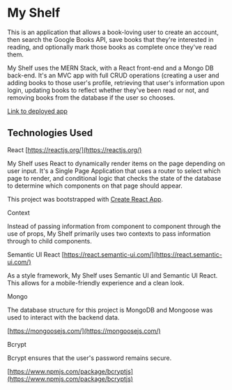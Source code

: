 # My Shelf

This is an application that allows a book-loving user to create an account, then search the Google Books API, save books that they're interested in reading, and optionally mark those books as complete once they've read them.

My Shelf uses the MERN Stack, with a React front-end and a Mongo DB back-end.  It's an MVC app with full CRUD operations (creating a user and adding books to those user's profile, retrieving that user's information upon login, updating books to reflect whether they've been read or not, and removing books from the database if the user so chooses.

[Link to deployed app](https://bbb-my-shelf.herokuapp.com/)

## Technologies Used

React [https://reactjs.org/](https://reactjs.org/)

My Shelf uses React to dynamically render items on the page depending on user input.  It's a Single Page Application that uses a router to select which page to render, and conditional logic that checks the state of the database to determine which components on that page should appear.

This project was bootstrapped with [Create React App](https://github.com/facebook/create-react-app).

Context

Instead of passing information from component to component through the use of props, My Shelf primarily uses two contexts to pass information through to child components.

Semantic UI React [https://react.semantic-ui.com/](https://react.semantic-ui.com/)

As a style framework, My Shelf uses Semantic UI and Semantic UI React.  This allows for a mobile-friendly experience and a clean look.

Mongo

The database structure for this project is MongoDB and Mongoose was used to interact with the backend data.

[https://mongoosejs.com/](https://mongoosejs.com/)

Bcrypt

Bcrypt ensures that the user's password remains secure.

[https://www.npmjs.com/package/bcryptjs](https://www.npmjs.com/package/bcryptjs)